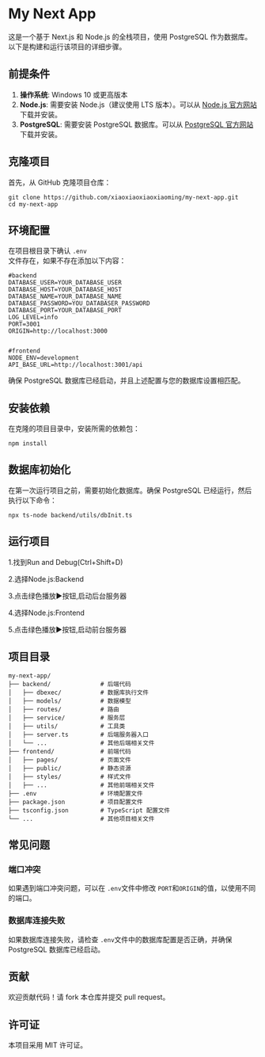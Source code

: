 <div>
    <div class="markdown-heading">
        <h1 class="heading-element">My Next App</h1>
    </div>
    <p>这是一个基于 Next.js 和 Node.js 的全栈项目，使用 PostgreSQL 作为数据库。以下是构建和运行该项目的详细步骤。</p>
    <div class="markdown-heading">
        <h2 class="heading-element">前提条件</h2>
    </div>
    <ol>
        <li>
            <strong>操作系统</strong>: Windows 10 或更高版本</li>
        <li>
            <strong>Node.js</strong>: 需要安装 Node.js（建议使用 LTS 版本）。可以从
            <a href="https://nodejs.org/" rel="nofollow">Node.js 官方网站</a>下载并安装。</li>
        <li>
            <strong>PostgreSQL</strong>: 需要安装 PostgreSQL 数据库。可以从
            <a href="https://www.postgresql.org/download/" rel="nofollow">PostgreSQL 官方网站</a>下载并安装。</li>
    </ol>
    <div class="markdown-heading">
        <h2 class="heading-element">克隆项目</h2>
    </div>
    <p>首先，从 GitHub 克隆项目仓库：</p>
<pre><code>git clone https://github.com/xiaoxiaoxiaoxiaoming/my-next-app.git
cd my-next-app</code></pre>
    <div class="markdown-heading">
        <h2 class="heading-element">环境配置</h2>
    </div>
    <p>在项目根目录下确认 <code>.env
</code>文件存在，如果不存在添加以下内容：</p>
<pre><code>#backend
DATABASE_USER=YOUR_DATABASE_USER
DATABASE_HOST=YOUR_DATABASE_HOST
DATABASE_NAME=YOUR_DATABASE_NAME
DATABASE_PASSWORD=YOU_DATABASER_PASSWORD
DATABASE_PORT=YOUR_DATABASE_PORT
LOG_LEVEL=info
PORT=3001
ORIGIN=http://localhost:3000
<p></p>
#frontend
NODE_ENV=development
API_BASE_URL=http://localhost:3001/api</code></pre>
    <p>确保 PostgreSQL 数据库已经启动，并且上述配置与您的数据库设置相匹配。</p>
    <div class="markdown-heading">
        <h2 class="heading-element">安装依赖</h2>
    </div>
    <p>在克隆的项目目录中，安装所需的依赖包：</p>
<pre><code>npm install</code></pre>
    <div class="markdown-heading">
        <h2 class="heading-element">数据库初始化</h2>
    </div>
    <p>在第一次运行项目之前，需要初始化数据库。确保 PostgreSQL 已经运行，然后执行以下命令：</p>
<pre><code>npx ts-node backend/utils/dbInit.ts</code></pre>
    <div class="markdown-heading">
        <h2 class="heading-element">运行项目</h2>
    </div>
    <div class="markdown-heading">
        <p>1.找到Run and Debug(Ctrl+Shift+D)</p>
        <p>2.选择Node.js:Backend</h3>
        <p>3.点击绿色播放▶按钮,启动后台服务器</p>
        <p>4.选择Node.js:Frontend</p>
        <p>5.点击绿色播放▶按钮,启动前台服务器</p>
    </div>
    <div class="markdown-heading">
        <h2 class="heading-element">项目目录</h2>
    </div>
<pre><code><span>my</span>-<span>next</span>-app/
├── backend/              <span># 后端代码</span>
│   ├── dbexec/           <span># 数据库执行文件</span>
│   ├── models/           <span># 数据模型</span>
│   ├── routes/           <span># 路由</span>
│   ├── service/          <span># 服务层</span>
│   ├── utils/            <span># 工具类</span>
│   ├── server.ts         <span># 后端服务器入口</span>
│   └── ...               <span># 其他后端相关文件</span>
├── frontend/             <span># 前端代码</span>
│   ├── pages/            <span># 页面文件</span>
│   ├── public/           <span># 静态资源</span>
│   ├── styles/           <span># 样式文件</span>
│   ├── ...               <span># 其他前端相关文件</span>
├── .env                  <span># 环境配置文件</span>
├── package.json          <span># 项目配置文件</span>
├── tsconfig.json         <span># TypeScript 配置文件</span>
└── ...                   <span># 其他项目相关文件</span>
</code></pre>
    <div class="markdown-heading">
        <h2 class="heading-element">常见问题</h2>
    </div>
    <div class="markdown-heading">
        <h3 class="heading-element">端口冲突</h3>
    </div>
    <p>如果遇到端口冲突问题，可以在 <code>.env</code>文件中修改 <code>PORT</code>和<code>ORIGIN</code>的值，以使用不同的端口。</p>
    <div class="markdown-heading">
        <h3 class="heading-element">数据库连接失败</h3>
    </div>
    <p>如果数据库连接失败，请检查 <code>.env</code>文件中的数据库配置是否正确，并确保 PostgreSQL 数据库已经启动。</p>
    <div class="markdown-heading">
        <h2 class="heading-element">贡献</h2>
    </div>
    <p>欢迎贡献代码！请 fork 本仓库并提交 pull request。</p>
    <div class="markdown-heading">
        <h2 class="heading-element">许可证</h2>
    </div>
    <p>本项目采用 MIT 许可证。</p>
</div>